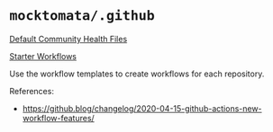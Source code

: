 # `mocktomata/.github`

[Default Community Health Files](https://docs.github.com/en/github/building-a-strong-community/creating-a-default-community-health-file)

[Starter Workflows](https://docs.github.com/en/actions/learn-github-actions/creating-starter-workflows-for-your-organization)

Use the workflow templates to create workflows for each repository.


References:

- <https://github.blog/changelog/2020-04-15-github-actions-new-workflow-features/>
